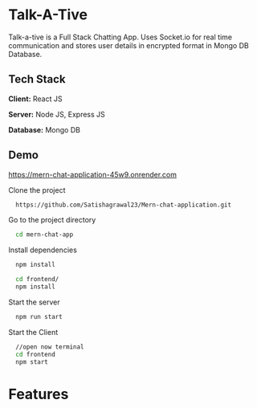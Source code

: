 
# Talk-A-Tive

Talk-a-tive is a Full Stack Chatting App.
Uses Socket.io for real time communication and stores user details in encrypted format in Mongo DB Database.

## Tech Stack

**Client:** React JS

**Server:** Node JS, Express JS

**Database:** Mongo DB
  
## Demo
https://mern-chat-application-45w9.onrender.com

Clone the project

```bash
  https://github.com/Satishagrawal23/Mern-chat-application.git
```

Go to the project directory

```bash
  cd mern-chat-app
```

Install dependencies

```bash
  npm install
```

```bash
  cd frontend/
  npm install
```

Start the server

```bash
  npm run start
```
Start the Client

```bash
  //open now terminal
  cd frontend
  npm start
```

  
# Features
